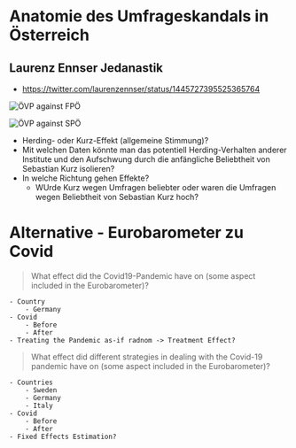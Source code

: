 # Anatomie des Umfrageskandals in Österreich

## Laurenz Ennser Jedanastik  
- https://twitter.com/laurenzennser/status/1445727395525365764 

![ÖVP against FPÖ](https://github.com/ant-le/Bachelor_Thesis/blob/main/images/ovp_vs_fpo.png)

![ÖVP against SPÖ](https://github.com/ant-le/Bachelor_Thesis/blob/main/images/ovp_vs_spo.png)

- Herding- oder Kurz-Effekt (allgemeine Stimmung)?
- Mit welchen Daten könnte man das potentiell Herding-Verhalten anderer Institute und den Aufschwung durch die anfängliche Beliebtheit von Sebastian Kurz isolieren?
- In welche Richtung gehen Effekte? 
    - WUrde Kurz wegen Umfragen beliebter oder waren die Umfragen wegen Beliebtheit von Sebastian Kurz hoch?

# Alternative - Eurobarometer zu Covid 
> What effect did the Covid19-Pandemic have on (some aspect included in the Eurobarometer)?

    - Country  
        - Germany
    - Covid
        - Before 
        - After
    - Treating the Pandemic as-if radnom -> Treatment Effect?
 
> What effect did different strategies in dealing with the Covid-19 pandemic have on (some aspect included in the Eurobarometer)?

    - Countries
        - Sweden
        - Germany 
        - Italy
    - Covid
        - Before
        - After
    - Fixed Effects Estimation?    
